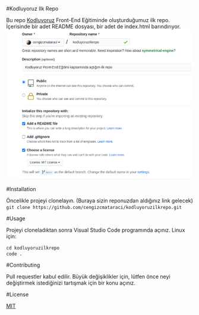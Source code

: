 #Kodluyoruz Ilk Repo

Bu repo [Kodluyoruz](https://www.kodluyoruz.org/) Front-End Eğitiminde oluşturduğumuz ilk repo. İçerisinde bir adet README dosyası, bir adet de index.html barındırıyor.
![Kodluyoruz](https://github.com/Kodluyoruz/taskforce/raw/main/git/odev1/figures/github.png)

#Installation

Öncelikle projeyi clonelayın. (Buraya sizin reponuzdan aldığınız link gelecek)
`git clone https://github.com/cengizcmataraci/kodluyoruzilkrepo.git`

#Usage

Projeyi cloneladıktan sonra Visual Studio Code programında açınız.
Linux için:
```
cd kodluyoruzilkrepo
code .
```

#Contributing

Pull requestler kabul edilir. Büyük değişiklikler için, lütfen önce neyi değiştirmek istediğinizi tartışmak için bir konu açınız.

#License

[MIT](https://choosealicense.com/licenses/mit/)